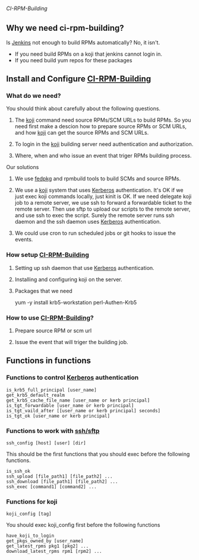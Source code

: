 ###### CI-RPM-Building ######

## Why we need ci-rpm-building?

Is [Jenkins](http://jenkins-ci.org/) not enough to build RPMs automatically?
No, it isn't.

-  If you need build RPMs on a koji that jenkins cannot login in.
-  If you need build yum repos for these packages 

## Install and Configure [CI-RPM-Building](https://github.com/xning/ci-rpm-building)

### What do we need?

You should think about carefully about the following questions.

1. The [koji](https://fedorahosted.org/koji/) command need source RPMs/SCM URLs to
build RPMs. So you need first make a descion how to prepare source RPMs or SCM URLs,
and how [koji](https://fedorahosted.org/koji/) can get the source RPMs and SCM URLs.

2. To login in the [koji](https://fedorahosted.org/koji/) building server need
authentication and authorization.

3. Where, when and who issue an event that triger RPMs building process.

Our solutions

1. We use [fedpkg](https://fedorahosted.org/koji/) and rpmbuild tools to build SCMs
and source RPMs.

2. We use a [koji](https://fedorahosted.org/koji/) system that uses
[Kerberos](http://web.mit.edu/kerberos/) authentication. It's OK if we just exec
koji commands locally, just kinit is OK. If we need delegate koji job to a remote
server, we use ssh to forward a forwardable ticket to the remote server. Then
use sftp to upload our scripts to the remote server, and use ssh to exec the
script. Surely the remote server runs ssh daemon and the ssh daemon uses
[Kerberos](http://web.mit.edu/kerberos/) authentication.

3. We could use cron to run scheduled jobs or git hooks to issue the events.

### How setup [CI-RPM-Building](https://github.com/xning/ci-rpm-building)

1. Setting up ssh daemon that use [Kerberos](http://web.mit.edu/kerberos/) authentication.

2. Installing and configuring koji on the server.

3. Packages that we need

    yum -y install krb5-workstation perl-Authen-Krb5

### How to use [CI-RPM-Building](https://github.com/xning/ci-rpm-building)?

1. Prepare source RPM or scm url

2. Issue the event that will triger the building job.

## Functions in functions

### Functions to control [Kerberos](http://web.mit.edu/kerberos/) authentication

    is_krb5_full_principal [user_name]
    get_krb5_default_realm
    get_krb5_cache_file_name [user_name or kerb principal]
    is_tgt_forwardable [user_name or kerb principal]
    is_tgt_vaild_after [[user_name or kerb principal] seconds]
    is_tgt_ok [user_name or kerb principal]
    
### Functions to work with [ssh/sftp](http://www.openssh.com/)

    ssh_config [host] [user] [dir]
This should be the first functions that you should exec before the following functions.

    is_ssh_ok
    ssh_upload [file_path1] [file_path2] ...
    ssh_download [file_path1] [file_path2] ...
    ssh_exec [command1] [command2] ...

### Functions for koji

    koji_config [tag]
You should exec koji_config first before the following functions

    have_koji_to_login
    get_pkgs_owned_by [user_name]
    get_latest_rpms pkg1 [pkg2] ...
    download_latest_rpms rpm1 [rpm2] ...
